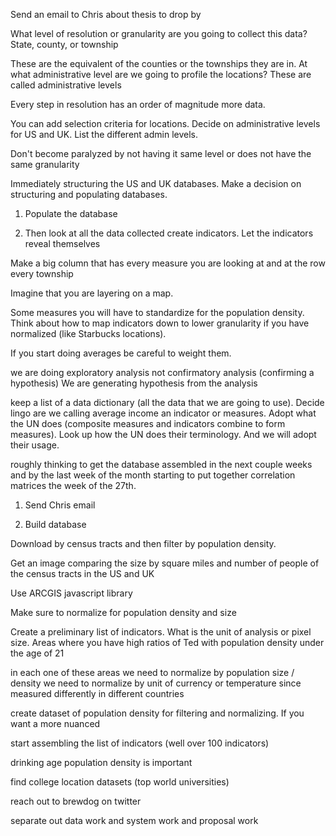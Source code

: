 Send an email to Chris about thesis to drop by

What level of resolution or granularity are you going to collect this data? State, county, or township

These are the equivalent of the counties or the townships they are in. At what administrative level are we going to profile the locations? These are called administrative levels

Every step in resolution has an order of magnitude more data.

You can add selection criteria for locations. Decide on administrative levels for US and UK. List the different admin levels.
 
Don't become paralyzed by not having it same level or does not have the same granularity

Immediately structuring the US and UK databases. Make a decision on structuring and populating databases.

1) Populate the database

2) Then look at all the data collected create indicators. Let the indicators reveal themselves

Make a big column that has every measure you are looking at and at the row every township

Imagine that you are layering on a map.

Some measures you will have to standardize for the population density. Think about how to map indicators down to lower granularity if you have normalized (like Starbucks locations).

If you start doing averages be careful to weight them.

we are doing exploratory analysis not confirmatory analysis (confirming a hypothesis) We are generating hypothesis from the analysis

keep a list of a data dictionary (all the data that we are going to use). Decide lingo are we calling average income an indicator or measures. Adopt what the UN does (composite measures and indicators combine to form measures). Look up how the UN does their terminology. And we will adopt their usage.

roughly thinking to get the database assembled in the next couple weeks and by the last week of the month starting to put together correlation matrices the week of the 27th.

1) Send Chris email

2) Build database

Download by census tracts and then filter by population density. 

Get an image comparing the size by square miles and number of people of the census tracts in the US and UK

Use ARCGIS javascript library 

Make sure to normalize for population density and size

Create a preliminary list of indicators. What is the unit of analysis or pixel size. Areas where you have high ratios of Ted with population density under the age of 21

in each one of these areas we need to normalize by population size / density 
we need to normalize by unit of currency or temperature since measured differently in different countries

create dataset of population density for filtering and normalizing. If you want a more nuanced 

start assembling the list of indicators (well over 100 indicators)

drinking age population density is important

find college location datasets (top world universities)

reach out to brewdog on twitter

separate out data work  and system work and proposal work 


